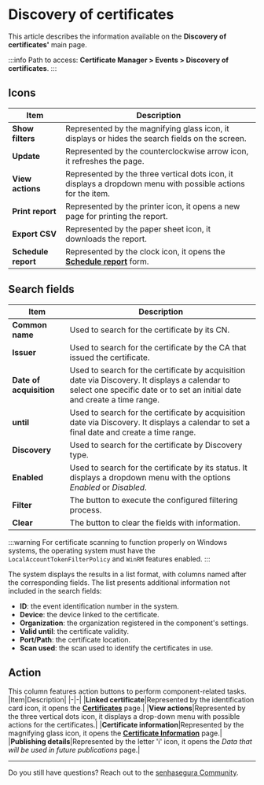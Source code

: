 # Discovery of certificates

This article describes the information available on the **Discovery of certificates'** main page.

 :::info
Path to access: **Certificate Manager > Events > Discovery of certificates**. 
:::

## Icons
|Item|Description|
|-|-|
|**Show filters**|Represented by the magnifying glass icon, it displays or hides the search fields on the screen.|
|**Update**|Represented by the counterclockwise arrow icon, it refreshes the page.|
|**View actions**|Represented by the three vertical dots icon, it displays a dropdown menu with possible actions for the item.|
|**Print report**|Represented by the printer icon, it opens a new page for printing the report.|
|**Export CSV**|Represented by the paper sheet icon, it downloads the report.|
|**Schedule report**|Represented by the clock icon, it opens the **[Schedule report](/v3-32/docs/general-information-how-to-issue-download-and-schedule-device-reports)** form.|

## Search fields

|Item|Description|
|-|-|
|**Common name**|Used to search for the certificate by its CN.|
|**Issuer**|Used to search for the certificate by the CA that issued the certificate.|
|**Date of acquisition**|Used to search for the certificate by acquisition date via Discovery. It displays a calendar to select one specific date or to set an initial date and create a time range.|
|**until**|Used to search for the certificate by acquisition date via Discovery. It displays a calendar to set a final date and create a time range.|
|**Discovery**|Used to search for the certificate by Discovery type.|
|**Enabled**|Used to search for the certificate by its status. It displays a dropdown menu with the options *Enabled* or *Disabled*.|
|**Filter**|The button to execute the configured filtering process.|
|**Clear**|The button to clear the fields with information.|

 :::warning
For certificate scanning to function properly on Windows systems, the operating system must have the `LocalAccountTokenFilterPolicy` and `WinRM` features enabled.
:::

The system displays the results in a list format, with columns named after the corresponding fields. The list presents additional information not included in the search fields:

* **ID**: the event identification number in the system.
* **Device**: the device linked to the certificate.
* **Organization**: the organization registered in the component's settings.
* **Valid until**:  the certificate validity.
* **Port/Path**: the certificate location.
* **Scan used**: the scan used to identify the certificates in use.

## Action
This column features action buttons to perform component-related tasks.
|Item|Description|
|-|-|
|**Linked certificate**|Represented by the identification card icon, it opens the [**Certificates**](/v3-32/docs/certificate-manager-reference-certificate-certificate-2) page.|
|**View actions**|Represented by the three vertical dots icon, it displays a drop-down menu with possible actions for the certificates.|
|**Certificate information**|Represented by the magnifying glass icon, it opens the [**Certificate Information**](v3-30/docs/certificate-manager-settings-how-to-download-certificate-key) page.|
|**Publishing details**|Represented by the letter 'i' icon, it opens the *Data that will be used in future publications* page.|
***
Do you still have questions? Reach out to the [senhasegura Community](https://community.senhasegura.io/).
